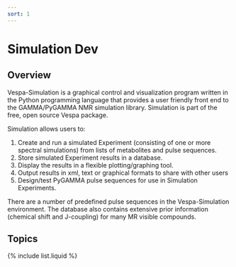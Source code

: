 ```yaml
---
sort: 1
---
```


# Simulation Dev

## Overview

Vespa-Simulation is a graphical control and visualization program written in the Python programming language that provides a user friendly front end to the GAMMA/PyGAMMA NMR simulation library. Simulation is part of the free, open source Vespa package.

Simulation allows users to: 
  
1. Create and run a simulated Experiment (consisting of one or more spectral simulations) from lists of metabolites and pulse sequences. 
1. Store simulated Experiment results in a database. 
1. Display the results in a flexible plotting/graphing tool.
1. Output results in xml, text or graphical formats to share with other users
1. Design/test PyGAMMA pulse sequences for use in Simulation Experiments.

There are a number of predefined pulse sequences in the Vespa-Simulation environment. The database also contains extensive prior information (chemical shift and J-coupling) for many MR visible compounds.

## Topics

{% include list.liquid %}
